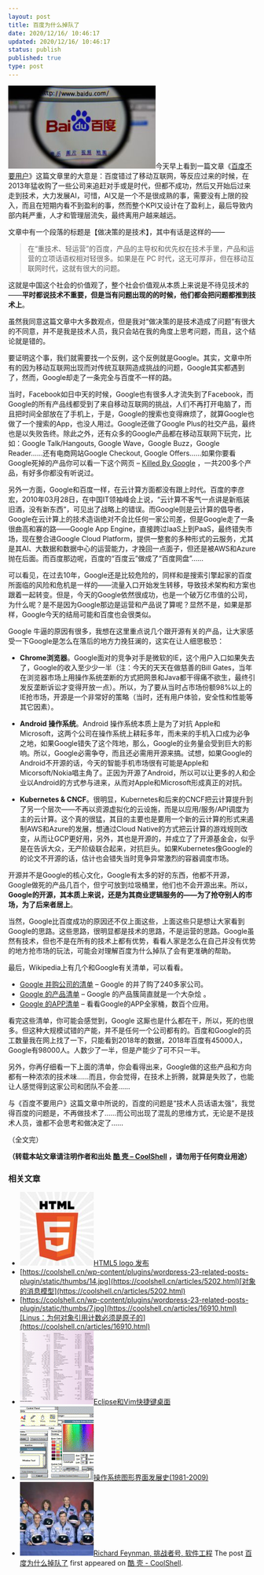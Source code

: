 ```yaml
---
layout: post
title: 百度为什么掉队了
date: 2020/12/16/ 10:46:17
updated: 2020/12/16/ 10:46:17
status: publish
published: true
type: post
---
```


![](../wp-content/uploads/2020/12/baidu-300x169.jpg)今天早上看到一篇文章《[百度不要用户](https://new.qq.com/omn/20201215/20201215A06XMN00.html)》这篇文章里的大意是：百度错过了移动互联网，等反应过来的时候，在2013年猛收购了一些公司来追赶对手或是时代，但都不成功，然后又开始后过来走到技术，大力发展AI，可惜，AI又是一个不是很成熟的事，需要没有上限的投入，而且在短期内看不到盈利的事，然而整个KPI又设计在了盈利上，最后导致内部内耗严重，人才和管理层流失，最终离用户越来越远。


文章中有一个段落的标题是【做决策的是技术】，其中有话是这样的——



> 在“重技术、轻运营”的百度，产品的主导权和优先权在技术手里，产品和运营的立项话语权相对轻很多。如果是在 PC 时代，这无可厚非，但在移动互联网时代，这就有很大的问题。
> 
> 


这就是中国这个社会的价值观了，整个社会价值观从本质上来说是不待见技术的——**平时都说技术不重要，但是当有问题出现的的时候，他们都会把问题都推到技术上**。


虽然我同意这篇文章中大多数观点，但是我对“做决策的是技术造成了问题”有很大的不同意，并不是我是技术人员，我只会站在我的角度上思考问题，而且，这个结论就是错的。



要证明这个事，我们就需要找一个反例，这个反例就是Google。其实，文章中所有的因为移动互联网出现而对传统互联网造成挑战的问题，Google其实都遇到了，然而，Google却走了一条完全与百度不一样的路。


当时，Facebook如日中天的时候，Google也有很多人才流失到了Facebook，而Google的所有产品线都受到了来自移动互联网的挑战，人们不再打开电脑了，而且把时间全部放在了手机上，于是，Google的搜索也变得麻烦了，就算Google也做了一个搜索的App，也没人用过。Google还做了Google Plus的社交产品，最终也是以失败告终。除此之外，还有众多的Google产品都在移动互联网下玩完，比如：Google Talk/Hangouts, Google Wave，Google Buzz，Google Reader……还有电商网站Google Checkout, Google Offers……如果你要看Google死掉的产品你可以看一下这个网页 – [Killed By Google](https://killedbygoogle.com/) ，一共200多个产品，有好多你都没有听说过。


另外一方面，Google和百度一样，在云计算方面都没有跟上时代。百度的李彦宏，2010年03月28日，在中国IT领袖峰会上说，“云计算不客气一点讲是新瓶装旧酒，没有新东西”，可见出了战略上的错误。而Google则是云计算的倡导者，Google在云计算上的技术造诣绝对不会比任何一家公司差，但是Google走了一条很曲高和寡的路——Google App Engine，直接跨过IaaS上到PaaS，最终错失市场，现在整合进Google Cloud Platform，提供一整套的多种形式的云服务，尤其是其AI、大数据和数据中心的运营能力，才挽回一点面子，但还是被AWS和Azure抛在后面。而百度那边呢，百度的“百度云”做成了“百度网盘”……


可以看见，在过去10年，Google还是比较危险的，同样和是搜索引擎起家的百度所面临的风险和危机是一样的——流量入口开始发生转移，导致技术架构和方案也跟着一起转变。但是，今天的Google依然很成功，也是一个破万亿市值的公司，为什么呢？是不是因为Google那边是运营和产品说了算呢？显然不是，如果是那样，Google今天的结局可能和百度也会很类似。


Google 牛逼的原因有很多，我想在这里重点说几个跟开源有关的产品，让大家感受一下Google是怎么在落后的地方力挽狂澜的，这实在让人细思极恐：


* **Chrome浏览器**。Google面对的竞争对手是微软的IE，这个用户入口如果失去了，Google的收入至少少一半（注：今天的天天在做慈善的Bill Gates，当年在浏览器市场上用操作系统垄断的方式把网景和Java都干得痛不欲生，最终引发反垄断诉讼才变得开放一点）。所以，为了要从当时占市场份额98%以上的IE抢市场，开源是一个非常好的策略（当时，还有用户体验，安全性和性能等其它因素）。


* **Android 操作系统**。Android 操作系统本质上是为了对抗 Apple和Microsoft，这两个公司在操作系统上耕耘多年，而未来的手机入口成为必争之地，如果Google错失了这个阵地，那么，Google的业务量会受到巨大的影响。所以，Google必需争夺，而且还必需用开源来搞。试想，如果Google的Android不开源的话，今天的智能手机市场很有可能是Apple和Micorsoft/Nokia唱主角了。正因为开源了Android，所以可以让更多的人和企业以Android的方式参与进来，从而对Apple和Microsoft形成真正的对抗。


* **Kubernetes & CNCF**。很明显，Kubernetes和后来的CNCF把云计算提升到了另一个层次——不再以资源虚拟化的云设施，而是以应用/服务/API调度为主的云计算。这个真的很猛，其目的主要也是要用一个新的云计算的形式来遏制AWS和Azure的发展，想通过Cloud Native的方式把云计算的游戏规则改变，从而让GCP更好用，另外，其也是开源的，并成立了了开源基金会，似乎是在告诉大众，无产阶级联合起来，对抗巨头。如果Kubernetes像Google的的论文不开源的话，估计也会错失当时竞争异常激烈的容器调度市场。


开源并不是Google的核心文化，Google有太多的好的东西，他都不开源，Google做死的产品几百个，但宁可放到垃圾桶里，他们也不会开源出来。所以，**Google的开源，其本质上来说，还是为其商业逻辑服务的——为了抢夺别人的市场，为了后来者居上**。


当然，Google比百度成功的原因还不仅上面这些，上面这些只是想让大家看到Google的思路。这些思路，很明显都是技术的思路，不是运营的思路。Google虽然有技术，但也不是在所有的技术上都有优势，看看人家是怎么在自己并没有优势的地方抢市场的玩法，可能会对理解百度为什么掉队了会有更准确的帮助。


最后，Wikipedia上有几个和Google有关清单，可以看看。


* [Google 并购公司的清单](https://en.wikipedia.org/wiki/List_of_mergers_and_acquisitions_by_Alphabet) – Google 的并了购了240多家公司。
* [Google 的产品清单](https://en.wikipedia.org/wiki/List_of_Google_products) – Google 的产品簇简直就是一个大杂烩 。
* [Google 的APP清单](https://en.wikipedia.org/wiki/List_of_Android_apps_by_Google) – 看看Google的APP全家桶，数百个应用。


看完这些清单，你可能会感觉到，Google 这厮也是什么都在干，所以，死的也很多。但这种大规模试错的产能，并不是任何一个公司都有的。百度和Google的员工数量我在网上找了一下，只能看到2018年的数据，2018年百度有45000人，Google有98000人。人数少了一半，但是产能少了可不只一半。


另外，你再仔细看一下上面的清单，你会看得出来，Google做的这些产品和方向都有一种浓浓的技术味……而且，你会觉得，在技术上折腾，就算是失败了，也能让人感觉得到这家公司和团队不会差……


与《百度不要用户》这篇文章中所说的，百度的问题是“技术人员话语太强”，我觉得百度的问题是，不再做技术了……而公司出现了混乱的思维方式，无论是不是技术人员，谁都不会思考和做决定了……


（全文完）



**（转载本站文章请注明作者和出处 [酷 壳 – CoolShell](https://coolshell.cn/) ，请勿用于任何商业用途）**



### 相关文章

* [![HTML5 logo 发布](../wp-content/uploads/2011/01/html5-logo-1-150x150.jpg)](https://coolshell.cn/articles/3561.html)[HTML5 logo 发布](https://coolshell.cn/articles/3561.html)
* [https://coolshell.cn/wp-content/plugins/wordpress-23-related-posts-plugin/static/thumbs/14.jpg](https://coolshell.cn/articles/5202.html)[对象的消息模型](https://coolshell.cn/articles/5202.html)
* [https://coolshell.cn/wp-content/plugins/wordpress-23-related-posts-plugin/static/thumbs/7.jpg](https://coolshell.cn/articles/16910.html)[Linus：为何对象引用计数必须是原子的](https://coolshell.cn/articles/16910.html)
* [![Eclipse和Vim快捷键桌面](../wp-content/uploads/2010/10/EclipseCanoo1440x900-150x150.png)](https://coolshell.cn/articles/3181.html)[Eclipse和Vim快捷键桌面](https://coolshell.cn/articles/3181.html)
* [![操作系统图形界面发展史(1981-2009)](../wp-content/uploads/2009/03/19-windows-3-150x150.gif)](https://coolshell.cn/articles/105.html)[操作系统图形界面发展史(1981-2009)](https://coolshell.cn/articles/105.html)
* [![Richard Feynman, 挑战者号, 软件工程](../wp-content/uploads/2009/11/250px-ChallengerCrew-150x150.jpg)](https://coolshell.cn/articles/1654.html)[Richard Feynman, 挑战者号, 软件工程](https://coolshell.cn/articles/1654.html)
The post [百度为什么掉队了](https://coolshell.cn/articles/21113.html) first appeared on [酷 壳 - CoolShell](https://coolshell.cn).